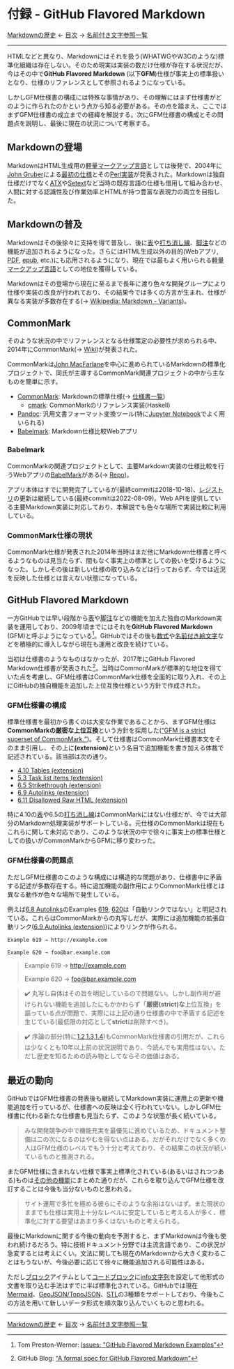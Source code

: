# 付録 - GitHub Flavored Markdown

[Markdownの歴史]
← [目次] →
[名前付き文字参照一覧]

------------------------------------------------------------------------

HTMLなどと異なり、Markdownにはそれを扱う(WHATWGやW3Cのような)標準化組織は存在しない。そのため現実は実装の数だけ仕様が存在する状況だが、今はその中で**GitHub Flavored Markdown** (以下**GFM**)仕様が事実上の標準扱いとなり、仕様のリファレンスとして参照されるようになっている。

しかしGFM仕様書の構成には特殊な事情があり、その理解にはまず仕様書がどのように作られたのかという点から知る必要がある。その点を踏まえ、ここではまずGFM仕様書の成立までの経緯を解説する。次にGFM仕様書の構成とその問題点を説明し、最後に現在の状況について考察する。

## Markdownの登場

MarkdownはHTML生成用の[軽量マークアップ言語]としては後発で、2004年に[John Gruber](https://en.wikipedia.org/wiki/John_Gruber)による[最初の仕様](https://daringfireball.net/projects/markdown/syntax)とその[Perl実装](https://daringfireball.net/projects/downloads/Markdown_1.0.1.zip)が発表された。Markdownは独自仕様だけでなく[ATX]や[Setext]など当時の既存言語の仕様も借用して組み合わせ、人間に対する認識性及び作業効率とHTMLが持つ豊富な表現力の両立を目指した。

## Markdownの普及

Markdownはその後徐々に支持を得て普及し、後に[表]や[打ち消し線]、[脚注]などの機能が追加されるようになった。さらにはHTML生成以外の目的(Webアプリ, [PDF], [epub], etc.)にも応用されるようになり、現在では最もよく用いられる[軽量マークアップ言語]としての地位を獲得している。

Markdownはその登場から現在に至るまで長年に渡り色々な開発グループにより仕様や実装の改良が行われており、その結果今では多くの方言が生まれ、仕様が異なる実装が多数存在する(→ [Wikipedia: Markdown - Variants](https://en.wikipedia.org/wiki/Markdown#Variants))。

## CommonMark

そのような状況の中でリファレンスとなる仕様策定の必要性が求められる中、2014年にCommonMark(→ [Wiki](https://en.wikipedia.org/wiki/Markdown#Standardization))が発表された。

CommonMarkは[John MacFarlane](https://en.wikipedia.org/wiki/John_MacFarlane_(philosopher))を中心に進められているMarkdownの標準化プロジェクトで、同氏が主導するCommonMark関連プロジェクトの中から主なものを簡単に示す。

- [CommonMark]\: Markdownの標準仕様(→ [仕様書一覧](https://spec.commonmark.org/))
  - [cmark](https://github.com/commonmark/cmark): CommonMarkのリファレンス実装(Haskell)
- [Pandoc]\: 汎用文書フォーマット変換ツール(特に[Jupyter Notebook]でよく用いられる)
- [Babelmark]\: Markdown仕様比較Webアプリ

### Babelmark

CommonMarkの関連プロジェクトとして、主要Markdown実装の仕様比較を行うWebアプリの[BabelMark]がある(→ [Repo](https://github.com/babelmark/babelmark.github.io))。

アプリ本体はすでに開発完了しているが(最終commitは2018-10-18)、[レジストリ](https://github.com/babelmark/babelmark-registry)の更新は継続している(最終commitは2022-08-09)。Web APIを提供している主要Markdown実装に対応しており、本解説でも色々な場所で実装比較に利用している。

### CommonMark仕様の現状

CommonMark仕様が発表された2014年当時はまだ他にMarkdown仕様書と呼べるようなものは見当たらず、間もなく事実上の標準としての扱いを受けるようになった。しかしその後は新しい仕様の取り込みなどは行っておらず、今では近況を反映した仕様とは言えない状態になっている。

## GitHub Flavored Markdown

一方GitHubでは早い段階から[表]や[脚注]などの機能を加えた独自のMarkdown実装を運用しており、2009年頃までにはそれを**GitHub Flavored Markdown** (GFM)と呼ぶようになっている[^gfm]。GitHubではその後も[数式]や[名前付き絵文字]などを積極的に導入しながら現在も運用と改良を続けている。

当初は仕様書のようなものはなかったが、2017年にGitHub Flavored Markdown仕様書が発表された[^gfm-blog]。当時はCommonMarkが標準的な地位を得ていた点を考慮し、GFM仕様書はCommonMark仕様を全面的に取り入れ、その上にGitHubの独自機能を追加した上位互換仕様という方針で作成された。

### GFM仕様書の構成

標準仕様書を最初から書くのは大変な作業であることから、まずGFM仕様は**CommonMarkの厳密な上位互換**という方針を採用した([<q>GFM is a strict superset of CommonMark.</q>](https://github.github.com/gfm/#what-is-github-flavored-markdown-))。そして仕様書はCommonMark仕様書本文をそのまま引用し、その上に&ZeroWidthSpace;**(extension)**&ZeroWidthSpace;という名目で追加機能を書き加える体裁で記述されている。該当部は次の通り。

- [4.10 Tables (extension)](https://github.github.com/gfm/#tables-extension-)
- [5.3 Task list items (extension)](https://github.github.com/gfm/#task-list-items-extension-)
- [6.5 Strikethrough (extension)](https://github.github.com/gfm/#strikethrough-extension-)
- [6.9 Autolinks (extension)](https://github.github.com/gfm/#autolinks-extension-)
- [6.11 Disallowed Raw HTML (extension)](https://github.github.com/gfm/#disallowed-raw-html-extension-)

特に4.10の[表]や6.5の[打ち消し線]はCommonMarkにはない仕様だが、今では大部分のMarkdown処理実装がサポートしている。元仕様のCommonMarkは現在もこれらに関して未対応であり、このような状況の中で徐々に事実上の標準仕様としての扱いがCommonMarkからGFMに移り変わった。

### GFM仕様書の問題点

ただしGFM仕様書のこのような構成には構造的な問題があり、仕様書中に矛盾する記述が多数存在する。特に追加機能の副作用によりCommonMark仕様とは異なる動作が色々な場所で発生している。

例えば[6.8 Autolinks](https://github.github.com/gfm/#textual-content)のExamples [619](https://github.github.com/gfm/#example-620), [620](https://github.github.com/gfm/#example-621)は「自動リンクではない」と明記されている。これらはCommonMarkからの丸写しだが、実際には追加機能の拡張自動リンク([6.9 Autolinks (extension)](https://github.github.com/gfm/#autolinks-extension-))によりリンクが作られる。

```markdown
Example 619 → http://example.com

Example 620 → foo@bar.example.com
```

> Example 619 → http://example.com
> 
> Example 620 → foo@bar.example.com

> &#x2714;&#xFE0F; 丸写し自体はその旨を明記しているので問題ない。しかし副作用が避けられない機能を追加したにもかかわらず「**厳密(strict)な**上位互換」を謳っている点が問題で、実際には上記の通り仕様書の中で矛盾する記述を生じている(最低限の対応として**strict**は削除すべき)。

> &#x2714;&#xFE0F; 序論の部分(特に[1.2](https://github.github.com/gfm/#what-is-markdown-),[1.3](https://github.github.com/gfm/#why-is-a-spec-needed-),[1.4](https://github.github.com/gfm/#about-this-document))もCommonMark仕様書の引用だが、これらは少なくとも10年以上前の状況説明であり、今読んでも実用性はない。ただし歴史を知るための読み物としてならその価値はある。

## 最近の動向

GitHubではGFM仕様書の発表後も継続してMarkdown実装に運用上の更新や機能追加を行っているが、仕様書への反映は全く行われていない。しかしGFM仕様書に代わる新たな仕様書も見当たらず、このような状態が長く続いている。

> みな開発競争の中で機能充実を最優先に進めているため、ドキュメント整備は二の次になるのはやむを得ない点はある。だがそれだけでなく多くの人はGFM仕様のレベルでもう十分と考えており、その結果この状況が続いているものと推測される。

またGFM仕様に含まれない仕様で事実上標準化されている(あるいはされつつある)ものは[その他の機能]にまとめた通りだが、これらを取り込んでGFM仕様を改訂することは今後も当分ないものと思われる。

> サイト運用で多忙を極める彼らにそのような余裕はないはず。また現状のままでも仕様は実用上十分なレベルに安定していると考える人が多く、標準化に対する要望はあまり多くはないものと考えられる。

最後にMarkdownに関する今後の動向を予測すると、まずMarkdownは今後も使われ続けるだろう。特に技術ドキュメント分野では主流言語であり、この状況が急変するとは考えにくい。文法に関しても現在のMarkdownから大きく変わることはもうないが、今後必要に応じて徐々に機能追加される可能性はある。

ただし[ブロック]アイテムとして[コードブロック]に[info文字列]を設定して他形式の文書を取り込む手法はすでに半ば標準化されている。GitHubでは現在[Mermaid]、[GeoJSON/TopoJSON](other-features.md#geojson-topojson)、[STL]の3種類をサポートしており、今後もこの方法を用いて新しいデータ形式を順次取り込んでいくものと思われる。

------------------------------------------------------------------------

[Markdownの歴史]
← [目次] →
[名前付き文字参照一覧]

[ATX]: https://en.wikipedia.org/wiki/Aaron_Swartz#atx
[Babelmark]: https://babelmark.github.io/
[CommonMark]: https://commonmark.org/
[epub]: https://ja.wikipedia.org/wiki/EPUB
[info文字列]: code-blocks.md#info文字列
[John MacFarlane]: https://en.wikipedia.org/wiki/John_MacFarlane_(philosopher)
[Jupyter Notebook]: https://jupyter.org/
[Markdownの歴史]: history.md
[Mermaid]: other-features.md#mermaidによるダイアグラムチャート
[Pandoc]: https://en.wikipedia.org/wiki/Pandoc
[PDF]: https://ja.wikipedia.org/wiki/Portable_Document_Format
[Setext]: https://en.wikipedia.org/wiki/Setext
[STL]: other-features.md#stl
[コードブロック]: code-blocks.md
[ブロック]: blocks.md
[その他の機能]: other-features.md
[打ち消し線]: bold-italic-strikethrough.md#打ち消し線
[拡張自動リンク]: links.md#拡張自動リンク
[脚注]: other-features.md#脚注
[最初の仕様]: https://daringfireball.net/projects/markdown/syntax
[軽量マークアップ言語]: https://ja.wikipedia.org/wiki/軽量マークアップ言語
[数式]: other-features.md#数式
[名前付き絵文字]: github-specific.md#名前付き絵文字
[名前付き文字参照一覧]: named-character-references.md
[表]: tables.md
[目次]: index.md#github-flavored-markdown

[^gfm]: Tom Preston-Werner: [Issues: "GitHub Flavored Markdown Examples"](https://github.com/mojombo/github-flavored-markdown/issues/1)
[^gfm-blog]: GitHub Blog: ["A formal spec for GitHub Flavored Markdown"](https://github.blog/2017-03-14-a-formal-spec-for-github-markdown/)

